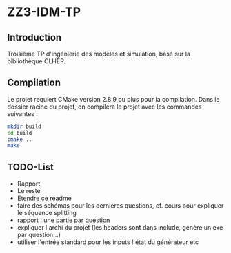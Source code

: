 # ZZ3-IDM-TP

## Introduction
Troisième TP d'ingénierie des modèles et simulation, basé sur la bibliothèque CLHEP.


## Compilation
Le projet requiert CMake version 2.8.9 ou plus pour la compilation.
Dans le dossier racine du projet, on compilera le projet avec les commandes suivantes :
```bash
mkdir build
cd build
cmake ..
make
```

## TODO-List
* Rapport
* Le reste
* Etendre ce readme
* faire des schémas pour les dernières questions, cf. cours pour expliquer le séquence splitting
* rapport : une partie par question
* expliquer l'archi du projet (les headers sont dans include, génère un exe par question...)
* utiliser l'entrée standard pour les inputs ! état du générateur etc
